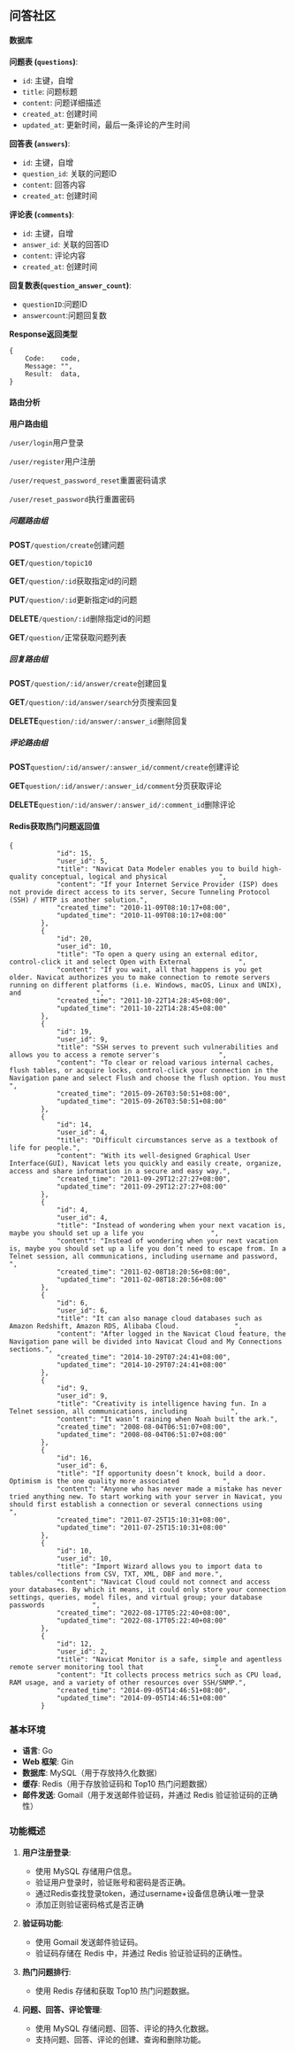 ## 问答社区

#### 数据库

**问题表 (`questions`)**:

- `id`: 主键，自增
- `title`: 问题标题
- `content`: 问题详细描述
- `created_at`: 创建时间
- `updated_at`: 更新时间，最后一条评论的产生时间

**回答表 (`answers`)**:

- `id`: 主键，自增
- `question_id`: 关联的问题ID
- `content`: 回答内容
- `created_at`: 创建时间

**评论表 (`comments`)**:

- `id`: 主键，自增
- `answer_id`: 关联的回答ID
- `content`: 评论内容
- `created_at`: 创建时间

**回复数表(`question_answer_count`)**:

- `questionID`:问题ID
- `answercount`:问题回复数

**Response返回类型**

```
{
    Code:    code,
    Message: "",
    Result:  data,
}
```

#### **路由分析**

**用户路由组**

`/user/login`用户登录

`/user/register`用户注册

`/user/request_password_reset`重置密码请求

`/user/reset_password`执行重置密码

##### 问题路由组

**POST**`/question/create`创建问题

**GET**`/question/topic10`

**GET**`/question/:id`获取指定id的问题

**PUT**`/question/:id`更新指定id的问题

**DELETE**`/question/:id`删除指定id的问题

**GET**`/question/`正常获取问题列表

##### 回复路由组

**POST**`/question/:id/answer/create`创建回复

**GET**`/question/:id/answer/search`分页搜索回复

**DELETE**`question/:id/answer/:answer_id`删除回复

##### 评论路由组

**POST**`question/:id/answer/:answer_id/comment/create`创建评论

**GET**`question/:id/answer/:answer_id/comment`分页获取评论

**DELETE**`question/:id/answer/:answer_id/:comment_id`删除评论

#### Redis**获取热门问题**返回值

```
{
            "id": 15,
            "user_id": 5,
            "title": "Navicat Data Modeler enables you to build high-quality conceptual, logical and physical             ",
            "content": "If your Internet Service Provider (ISP) does not provide direct access to its server, Secure Tunneling Protocol (SSH) / HTTP is another solution.",
            "created_time": "2010-11-09T08:10:17+08:00",
            "updated_time": "2010-11-09T08:10:17+08:00"
        },
        {
            "id": 20,
            "user_id": 10,
            "title": "To open a query using an external editor, control-click it and select Open with External            ",
            "content": "If you wait, all that happens is you get older. Navicat authorizes you to make connection to remote servers running on different platforms (i.e. Windows, macOS, Linux and UNIX), and                   ",
            "created_time": "2011-10-22T14:28:45+08:00",
            "updated_time": "2011-10-22T14:28:45+08:00"
        },
        {
            "id": 19,
            "user_id": 9,
            "title": "SSH serves to prevent such vulnerabilities and allows you to access a remote server's               ",
            "content": "To clear or reload various internal caches, flush tables, or acquire locks, control-click your connection in the Navigation pane and select Flush and choose the flush option. You must                 ",
            "created_time": "2015-09-26T03:50:51+08:00",
            "updated_time": "2015-09-26T03:50:51+08:00"
        },
        {
            "id": 14,
            "user_id": 4,
            "title": "Difficult circumstances serve as a textbook of life for people.",
            "content": "With its well-designed Graphical User Interface(GUI), Navicat lets you quickly and easily create, organize, access and share information in a secure and easy way.",
            "created_time": "2011-09-29T12:27:27+08:00",
            "updated_time": "2011-09-29T12:27:27+08:00"
        },
        {
            "id": 4,
            "user_id": 4,
            "title": "Instead of wondering when your next vacation is, maybe you should set up a life you                 ",
            "content": "Instead of wondering when your next vacation is, maybe you should set up a life you don’t need to escape from. In a Telnet session, all communications, including username and password,              ",
            "created_time": "2011-02-08T18:20:56+08:00",
            "updated_time": "2011-02-08T18:20:56+08:00"
        },
        {
            "id": 6,
            "user_id": 6,
            "title": "It can also manage cloud databases such as Amazon Redshift, Amazon RDS, Alibaba Cloud.              ",
            "content": "After logged in the Navicat Cloud feature, the Navigation pane will be divided into Navicat Cloud and My Connections sections.",
            "created_time": "2014-10-29T07:24:41+08:00",
            "updated_time": "2014-10-29T07:24:41+08:00"
        },
        {
            "id": 9,
            "user_id": 9,
            "title": "Creativity is intelligence having fun. In a Telnet session, all communications, including           ",
            "content": "It wasn’t raining when Noah built the ark.",
            "created_time": "2008-08-04T06:51:07+08:00",
            "updated_time": "2008-08-04T06:51:07+08:00"
        },
        {
            "id": 16,
            "user_id": 6,
            "title": "If opportunity doesn’t knock, build a door. Optimism is the one quality more associated           ",
            "content": "Anyone who has never made a mistake has never tried anything new. To start working with your server in Navicat, you should first establish a connection or several connections using                    ",
            "created_time": "2011-07-25T15:10:31+08:00",
            "updated_time": "2011-07-25T15:10:31+08:00"
        },
        {
            "id": 10,
            "user_id": 10,
            "title": "Import Wizard allows you to import data to tables/collections from CSV, TXT, XML, DBF and more.",
            "content": "Navicat Cloud could not connect and access your databases. By which it means, it could only store your connection settings, queries, model files, and virtual group; your database passwords            ",
            "created_time": "2022-08-17T05:22:40+08:00",
            "updated_time": "2022-08-17T05:22:40+08:00"
        },
        {
            "id": 12,
            "user_id": 2,
            "title": "Navicat Monitor is a safe, simple and agentless remote server monitoring tool that                  ",
            "content": "It collects process metrics such as CPU load, RAM usage, and a variety of other resources over SSH/SNMP.",
            "created_time": "2014-09-05T14:46:51+08:00",
            "updated_time": "2014-09-05T14:46:51+08:00"
        }
```

### 基本环境

- **语言**: Go
- **Web 框架**: Gin
- **数据库**: MySQL（用于存放持久化数据）
- **缓存**: Redis（用于存放验证码和 Top10 热门问题数据）
- **邮件发送**: Gomail（用于发送邮件验证码，并通过 Redis 验证验证码的正确性）

### 功能概述

1. **用户注册登录**:
   - 使用 MySQL 存储用户信息。
   - 验证用户登录时，验证账号和密码是否正确。
   - 通过Redis查找登录token，通过username+设备信息确认唯一登录
   - 添加正则验证密码格式是否正确
   
2. **验证码功能**:
   - 使用 Gomail 发送邮件验证码。
   - 验证码存储在 Redis 中，并通过 Redis 验证验证码的正确性。

3. **热门问题排行**:
   - 使用 Redis 存储和获取 Top10 热门问题数据。

4. **问题、回答、评论管理**:
   - 使用 MySQL 存储问题、回答、评论的持久化数据。
   - 支持问题、回答、评论的创建、查询和删除功能。

